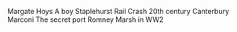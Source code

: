 

Margate Hoys
A boy 
Staplehurst Rail Crash
20th century Canterbury
Marconi
The secret port
Romney Marsh in WW2
